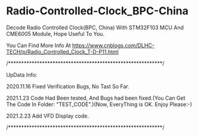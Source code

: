 # Radio-Controlled-Clock_BPC-China
Decode Radio Controlled Clock(BPC, China) With STM32F103 MCU And CME6005 Module, Hope Useful To You.

You Can Find More Info At https://www.cnblogs.com/DLHC-TECH/p/Radio_Controlled_Clock_T-D-P11.html

/***********************************************************/

UpData Info:

2020.11.16 Fixed Verification Bugs, No Tast So Far.

2021.1.23  Code Had Been tested, And Bugs had been fixed.(You Can Get The Code In Folder: "TEST_CODE".)(Now, EveryThing is OK. Enjoy Please:-)

2021.2.23  Add VFD Display code.

/***********************************************************/
